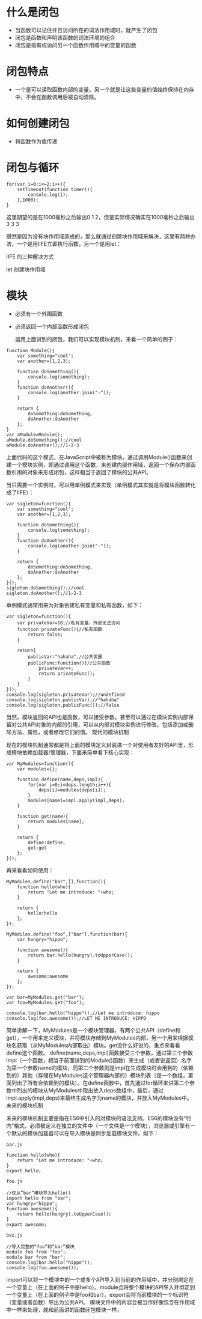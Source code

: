 # 什么是闭包

- 当函数可以记住并且访问所在的词法作用域时，就产生了闭包
- 闭包是函数和声明该函数的词法环境的组合
- 闭包是指有权访问另一个函数作用域中的变量的函数

# 闭包特点

- 一个是可以读取函数内部的变量，另一个就是让这些变量的值始终保持在内存中，不会在函数调用后被自动清除。

# 如何创建闭包

- 将函数作为值传递

# 闭包与循环

```
for(var i=0;i<=2;i++){
    setTimeout(function timer(){
        console.log(i);
    },1000);
}
```

这里期望的是在1000毫秒之后输出0 1 2，但是实际情况确实在1000毫秒之后输出3 3 3

既然是因为没有块作用域造成的，那么就通过创建块作用域来解决，这里有两种办法，一个是用IIFE立即执行函数，另一个是用let：

IIFE 的三种解决方式

let 创建块作用域

# 模块

- 必须有一个外围函数
- 必须返回一个内部函数形成闭包
  
  运用上面讲到的闭包，我们可以实现模块机制，来看一个简单的例子：

```
function Module(){
    var something="cool";
    var another=[1,2,3];

    function doSomething(){
        console.log(something);
    }
    function doAnother(){
        console.log(another.join("-"));
    }

    return {
        doSomething:doSomething,
        doAnother:doAnother
    };
}
var aModule=Module();
aModule.doSomething();//cool
aModule.doAnother();//1-2-3
```

上面代码的这个模式，在JavaScript中被称为模块，通过调用Module()函数来创建一个模块实例，即通过调用这个函数，来创建内部作用域，返回一个保存内部函数引用的对象来形成闭包，这样相当于返回了模块的公共API。

当只需要一个实例时，可以用单例模式来实现（单例模式其实就是将模块函数转化成了IIFE）：
```
var sigleton=function(){
    var something="cool";
    var another=[1,2,3];

    function doSomething(){
        console.log(something);
    }
    function doAnother(){
        console.log(another.join("-"));
    }

    return {
        doSomething:doSomething,
        doAnother:doAnother
    };
}();
sigleton.doSomething();//cool
sigleton.doAnother();//1-2-3
```
单例模式通常用来为对象创建私有变量和私有函数，如下：
```
var sigleton=function(){
    var privateVar=10;//私有变量，外部无法访问
    function privateFunc(){//私有函数
        return false;
    }

    return{
        publicVar:"hahaha",//公共变量
        publicFunc:function(){//公共函数
            privateVar++;
            return privateFunc();
        }
    }
}();
console.log(sigleton.privateVar);//undefined
console.log(sigleton.publicVar);//"hahaha"
console.log(sigleton.publicFunc());//false
```
当然，模块返回的API也是函数，可以接受参数。甚至可以通过在模块实例内部保留对公共API对象的内部的引用，可以从内部对模块实例进行修改，包括添加或删除方法、属性，或者修改它们的值。
现代的模块机制

现在的模块机制通常都是将上面的模块定义封装进一个对使用者友好的API里，形成模块依赖加载器/管理器，下面来简单看下核心实现：
```
var MyModules=function(){
    var modules={};

    function define(name,deps,impl){
        for(var i=0;i<deps.length;i++){
            deps[i]=modules[deps[i]];
        }
        modules[name]=impl.apply(impl,deps);
    }

    function get(name){
        return modules[name];
    }

    return {
        define:define,
        get:get
    };
}();
```
再来看看如何使用：
```
MyModules.define("bar",[],function(){
    function hello(who){
        return "Let me introduce: "+who;
    }

    return {
        hello:hello
    };
});

MyModules.define("foo",["bar"],function(bar){
    var hungry="hippo";

    function awesome(){
        return bar.hello(hungry).toUpperCase();
    }

    return {
        awesome:awesome
    };
});

var bar=MyModules.get("bar");
var foo=MyModules.get("foo");

console.log(bar.hello("hippo"));//Let me introduce: hippo
console.log(foo.awesome());//LET ME INTRODUCE: HIPPO
```
简单讲解一下，MyModules是一个模块管理器，有两个公共API（define和get），一个用来定义模块，并将模块存储到MyModules内部，另一个用来根据模块名获取（从MyModules内部取出）模块。get没什么好说的，重点来看看define这个函数。
define(name,deps,impl)函数接受三个参数，通过第三个参数impl（一个函数，相当于前面讲到的Module()函数）来生成（或者说返回）名字为第一个参数name的模块，而第二个参数则是impl在生成模块时会用到的（依赖到的）其他（存储在MyModules这个管理器内部的）模块列表（是一个数组，里面列出了所有会依赖到的模块）。在define函数中，首先通过for循环来讲第二个参数中列出的模块从MyModules中取出放入deps数组中，最后，通过impl.apply(impl,deps)来最终生成名字为name的模块，并放入MyModules中。
未来的模块机制

未来的模块机制主要是指在ES6中引入的对模块的语法支持。ES6的模块没有“行内”格式，必须被定义在独立的文件中（一个文件是一个模块），浏览器或引擎有一个默认的模块加载器可以在导入模块是同步加载模块文件。如下：
```
bar.js

function hello(who){
    return "Let me introduce: "+who;
}
export hello;

foo.js

//仅从“bar”模块导入hello()
import hello from "bar";
var hungry="hippo";
function awesome(){
    return hello(hungry).toUpperCase();
}
export awesome;

baz.js

//导入完整的“foo”和“bar”模块
module foo from "foo";
module bar from "bar";
console.log(bar.hello("hippo"));
console.log(foo.awesome());
```
import可以将一个模块中的一个或多个API导入到当前的作用域中，并分别绑定在一个变量上（在上面的例子中是hello）。module会将整个模块的API导入并绑定到一个变量上（在上面的例子中是foo和bar）。export会将当前模块的一个标识符（变量或者函数）导出为公共API。
模块文件中的内容会被当作好像包含在作用域中一样来处理，就和前面讲的函数闭包模块一样。